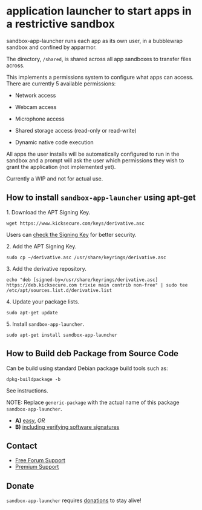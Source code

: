 # application launcher to start apps in a restrictive sandbox #

sandbox-app-launcher runs each app as its own user, in a bubblewrap sandbox
and confined by apparmor.

The directory, `/shared`, is shared across all app sandboxes to transfer
files across.

This implements a permissions system to configure what apps can access.
There are currently 5 available permissions:

* Network access

* Webcam access

* Microphone access

* Shared storage access (read-only or read-write)

* Dynamic native code execution

All apps the user installs will be automatically configured to run in
the sandbox and a prompt will ask the user which permissions they wish to
grant the application (not implemented yet).

Currently a WIP and not for actual use.

## How to install `sandbox-app-launcher` using apt-get ##

1\. Download the APT Signing Key.

```
wget https://www.kicksecure.com/keys/derivative.asc
```

Users can [check the Signing Key](https://www.kicksecure.com/wiki/Signing_Key) for better security.

2\. Add the APT Signing Key.

```
sudo cp ~/derivative.asc /usr/share/keyrings/derivative.asc
```

3\. Add the derivative repository.

```
echo "deb [signed-by=/usr/share/keyrings/derivative.asc] https://deb.kicksecure.com trixie main contrib non-free" | sudo tee /etc/apt/sources.list.d/derivative.list
```

4\. Update your package lists.

```
sudo apt-get update
```

5\. Install `sandbox-app-launcher`.

```
sudo apt-get install sandbox-app-launcher
```

## How to Build deb Package from Source Code ##

Can be build using standard Debian package build tools such as:

```
dpkg-buildpackage -b
```

See instructions.

NOTE: Replace `generic-package` with the actual name of this package `sandbox-app-launcher`.

* **A)** [easy](https://www.kicksecure.com/wiki/Dev/Build_Documentation/generic-package/easy), _OR_
* **B)** [including verifying software signatures](https://www.kicksecure.com/wiki/Dev/Build_Documentation/generic-package)

## Contact ##

* [Free Forum Support](https://forums.kicksecure.com)
* [Premium Support](https://www.kicksecure.com/wiki/Premium_Support)

## Donate ##

`sandbox-app-launcher` requires [donations](https://www.kicksecure.com/wiki/Donate) to stay alive!
